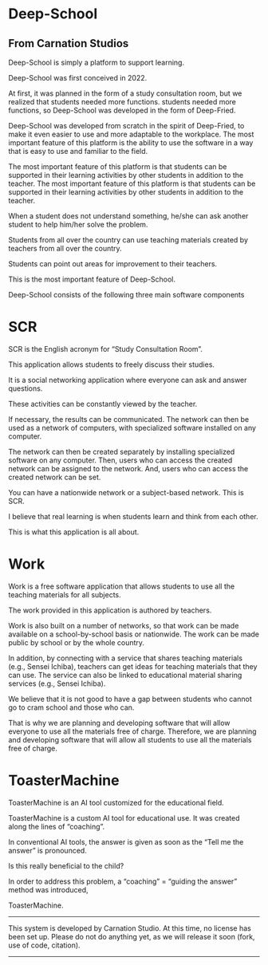 # Deep-School
## From Carnation Studios

Deep-School is simply a platform to support learning.

Deep-School was first conceived in 2022.

At first, it was planned in the form of a study consultation room, but we realized that students needed more functions.
students needed more functions, so Deep-School was developed in the form of Deep-Fried.

Deep-School was developed from scratch in the spirit of Deep-Fried, to make it even easier to use and more adaptable to the workplace.
The most important feature of this platform is the ability to use the software in a way that is easy to use and familiar to the field.

The most important feature of this platform is that students can be supported in their learning activities by other students in addition to the teacher.
The most important feature of this platform is that students can be supported in their learning activities by other students in addition to the teacher.

When a student does not understand something, he/she can ask another student to help him/her solve the problem.

Students from all over the country can use teaching materials created by teachers from all over the country.

Students can point out areas for improvement to their teachers.

This is the most important feature of Deep-School.

Deep-School consists of the following three main software components

# SCR

SCR is the English acronym for “Study Consultation Room”.

This application allows students to freely discuss their studies.

It is a social networking application where everyone can ask and answer questions.

These activities can be constantly viewed by the teacher.

If necessary, the results can be communicated. The network can then be used as a network of computers, with specialized software installed on any computer.

The network can then be created separately by installing specialized software on any computer. Then, users who can access the created network can be assigned to the network.
And, users who can access the created network can be set.

You can have a nationwide network or a subject-based network. This is SCR.

I believe that real learning is when students learn and think from each other.

This is what this application is all about.

# Work

Work is a free software application that allows students to use all the teaching materials for all subjects.

The work provided in this application is authored by teachers.

Work is also built on a number of networks, so that work can be made available on a school-by-school basis or nationwide.
The work can be made public by school or by the whole country.

In addition, by connecting with a service that shares teaching materials (e.g., Sensei Ichiba), teachers can get ideas for teaching materials that they can use.
The service can also be linked to educational material sharing services (e.g., Sensei Ichiba).

We believe that it is not good to have a gap between students who cannot go to cram school and those who can.

That is why we are planning and developing software that will allow everyone to use all the materials free of charge.
Therefore, we are planning and developing software that will allow all students to use all the materials free of charge.

# ToasterMachine

ToasterMachine is an AI tool customized for the educational field.

ToasterMachine is a custom AI tool for educational use. It was created along the lines of “coaching”.

In conventional AI tools, the answer is given as soon as the “Tell me the answer” is pronounced.

Is this really beneficial to the child?

In order to address this problem, a “coaching” = “guiding the answer” method was introduced,

ToasterMachine.

__________________________________

This system is developed by Carnation Studio.
At this time, no license has been set up.
Please do not do anything yet, as we will release it soon (fork, use of code, citation).

___________________________________

